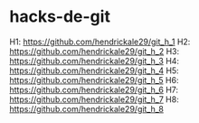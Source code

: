 # hacks-de-git

H1: https://github.com/hendrickale29/git_h_1
H2: https://github.com/hendrickale29/git_h_2
H3: https://github.com/hendrickale29/git_h_3
H4: https://github.com/hendrickale29/git_h_4
H5: https://github.com/hendrickale29/git_h_5
H6: https://github.com/hendrickale29/git_h_6
H7: https://github.com/hendrickale29/git_h_7
H8: https://github.com/hendrickale29/git_h_8
